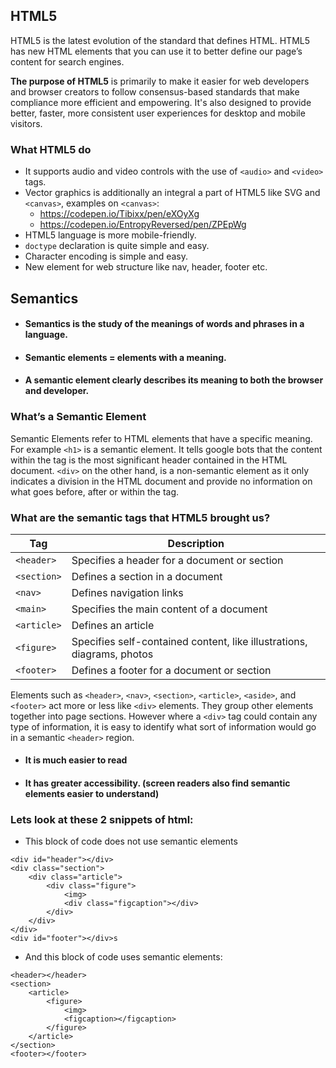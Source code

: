 
## HTML5
 HTML5 is the latest evolution of the standard that defines HTML. HTML5 has new HTML elements that you can use it to better define our page’s content for search engines.
 
 **The purpose of HTML5** is primarily to make it easier for web developers and browser creators to follow consensus-based standards that make compliance more efficient and empowering. It's also designed to provide better, faster, more consistent user experiences for desktop and mobile visitors.

### What HTML5 do

- It supports audio and video controls with the use of `<audio>` and `<video>` tags.
- Vector graphics is additionally an integral a part of HTML5 like SVG and `<canvas>`, examples on `<canvas>`:
  - https://codepen.io/Tibixx/pen/eXOyXg
  - https://codepen.io/EntropyReversed/pen/ZPEpWg
- HTML5 language is more mobile-friendly.
- `doctype` declaration is quite simple and easy.
- Character encoding is simple and easy.
- New element for web structure like nav, header, footer etc.

## Semantics

- #### Semantics is the study of the meanings of words and phrases in a language.

- #### Semantic elements = elements with a meaning.

- #### A semantic element clearly describes its meaning to both the browser and developer.

### What’s a Semantic Element

Semantic Elements refer to HTML elements that have a specific meaning. For example `<h1>` is a semantic element. It tells google bots that the content within the tag is the most significant header contained in the HTML document. `<div>` on the other hand, is a non-semantic element as it only indicates a division in the HTML document and provide no information on what goes before, after or within the tag.

### What are the semantic tags that HTML5 brought us?

| Tag         | Description                                                            |
| ----------- | ---------------------------------------------------------------------- |
| `<header>`  | Specifies a header for a document or section                           |
| `<section>` | Defines a section in a document                                        |
| `<nav>`     | Defines navigation links                                               |
| `<main>`    | Specifies the main content of a document                               |
| `<article>` | Defines an article                                                     |
| `<figure>`  | Specifies self-contained content, like illustrations, diagrams, photos |
| `<footer>`  | Defines a footer for a document or section                             |

Elements such as `<header>`, `<nav>`, `<section>`, `<article>`, `<aside>`, and `<footer>` act more or less like `<div>` elements. They group other elements together into page sections. However where a `<div>` tag could contain any type of information, it is easy to identify what sort of information would go in a semantic `<header>` region.

- #### It is much easier to read

- #### It has greater accessibility. (screen readers also find semantic elements easier to understand)

### Lets look at these 2 snippets of html:

- This block of code does not use semantic elements

```
<div id="header"></div>
<div class="section">
	<div class="article">
		<div class="figure">
			<img>
			<div class="figcaption"></div>
		</div>
	</div>
</div>
<div id="footer"></div>s
```

- And this block of code uses semantic elements:

```
<header></header>
<section>
	<article>
		<figure>
			<img>
			<figcaption></figcaption>
		</figure>
	</article>
</section>
<footer></footer>
```
